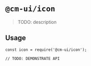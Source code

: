 # `@cm-ui/icon`

> TODO: description

## Usage

```
const icon = require('@cm-ui/icon');

// TODO: DEMONSTRATE API
```
